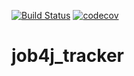 [![Build Status](https://travis-ci.org/george129/job4j_tracker.svg?branch=master)](https://travis-ci.org/george129/job4j_tracker)
[![codecov](https://codecov.io/gh/george129/job4j_tracker/branch/master/graph/badge.svg)](https://codecov.io/gh/george129/job4j_tracker)
# job4j_tracker